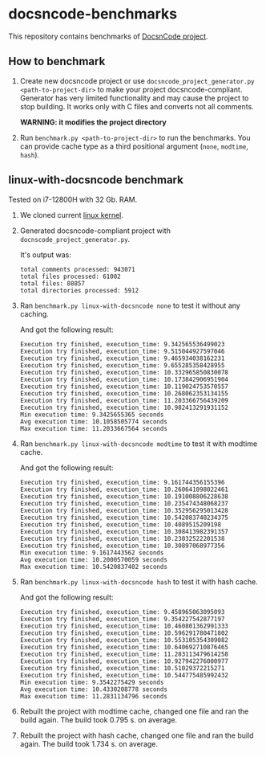 # docsncode-benchmarks

This repository contains benchmarks of [DocsnCode project](https://github.com/aedobrynin/docsncode).

## How to benchmark

1. Create new docsncode project or use `docsncode_project_generator.py <path-to-project-dir>`
    to make your project docsncode-compliant. Generator has very limited 
    functionality and may cause the project to stop building. It works only
    with C files and converts not all comments.

    **WARNING: it modifies the project directory**
2. Run `benchmark.py <path-to-project-dir>` to run the benchmarks.
    You can provide cache type as a third positional argument (`none`, `modtime`, `hash`).

## linux-with-docsncode benchmark

Tested on i7-12800H with 32 Gb. RAM.

1. We cloned current [linux kernel](https://github.com/torvalds/linux).

2. Generated docsncode-compliant project with `docnscode_project_generator.py`.

    It's output was:
    ```
    total comments processed: 943071
    total files processed: 61002
    total files: 88857
    total directories processed: 5912
    ```

3. Ran `benchmark.py linux-with-docsncode none` to test it without any caching.

    And got the following result:
    ```
    Execution try finished, execution_time: 9.342565536499023
    Execution try finished, execution_time: 9.515044927597046
    Execution try finished, execution_time: 9.465934038162231
    Execution try finished, execution_time: 9.655285358428955
    Execution try finished, execution_time: 10.332965850830078
    Execution try finished, execution_time: 10.173842906951904
    Execution try finished, execution_time: 10.119024753570557
    Execution try finished, execution_time: 10.268062353134155
    Execution try finished, execution_time: 11.203366756439209
    Execution try finished, execution_time: 10.982413291931152
    Min execution time: 9.3425655365 seconds
    Avg execution time: 10.1058505774 seconds
    Max execution time: 11.2033667564 seconds
    ```

4. Ran `benchmark.py linux-with-docsncode modtime` to test it with modtime cache.

    And got the following result:
    ```
    Execution try finished, execution_time: 9.161744356155396
    Execution try finished, execution_time: 10.260641098022461
    Execution try finished, execution_time: 10.191008806228638
    Execution try finished, execution_time: 10.235474348068237
    Execution try finished, execution_time: 10.352956295013428
    Execution try finished, execution_time: 10.542083740234375
    Execution try finished, execution_time: 10.4089515209198
    Execution try finished, execution_time: 10.308413982391357
    Execution try finished, execution_time: 10.23032522201538
    Execution try finished, execution_time: 10.30897068977356
    Min execution time: 9.1617443562 seconds
    Avg execution time: 10.2000570059 seconds
    Max execution time: 10.5420837402 seconds
    ```

4. Ran `benchmark.py linux-with-docsncode hash` to test it with hash cache.

    And got the following result:
    ```
    Execution try finished, execution_time: 9.458965063095093
    Execution try finished, execution_time: 9.354227542877197
    Execution try finished, execution_time: 10.460801362991333
    Execution try finished, execution_time: 10.596291780471802
    Execution try finished, execution_time: 10.553105354309082
    Execution try finished, execution_time: 10.640692710876465
    Execution try finished, execution_time: 11.283113479614258
    Execution try finished, execution_time: 10.927942276000977
    Execution try finished, execution_time: 10.51029372215271
    Execution try finished, execution_time: 10.544775485992432
    Min execution time: 9.3542275429 seconds
    Avg execution time: 10.4330208778 seconds
    Max execution time: 11.2831134796 seconds
    ```

5. Rebuilt the project with modtime cache, changed one file and ran the build again. The build took 0.795 s. on average.

6. Rebuilt the project with hash cache, changed one file and ran the build again. The build took 1.734 s. on average.
